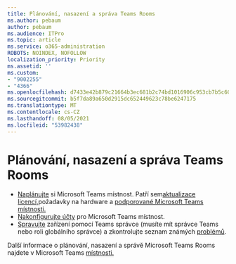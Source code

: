 ```yaml
---
title: Plánování, nasazení a správa Teams Rooms
ms.author: pebaum
author: pebaum
ms.audience: ITPro
ms.topic: article
ms.service: o365-administration
ROBOTS: NOINDEX, NOFOLLOW
localization_priority: Priority
ms.assetid: ''
ms.custom:
- "9002255"
- "4366"
ms.openlocfilehash: d7433e42b879c21664b3ec681b2c74bd1016906c953cb7b5c60f8b4d57eb9540
ms.sourcegitcommit: b5f7da89a650d2915dc652449623c78be6247175
ms.translationtype: MT
ms.contentlocale: cs-CZ
ms.lasthandoff: 08/05/2021
ms.locfileid: "53982438"
---
```

# <a name="plan-deploy-and-manage-teams-rooms"></a>Plánování, nasazení a správa Teams Rooms

- [Naplánujte](https://docs.microsoft.com/MicrosoftTeams/rooms/rooms-plan) si Microsoft Teams místnost. Patří sem[aktualizace licencí,](https://docs.microsoft.com/MicrosoftTeams/rooms/rooms-licensing)požadavky na hardware a [podporované Microsoft Teams místnosti.](https://docs.microsoft.com/MicrosoftTeams/rooms/requirements#hardware-requirements)
- [Nakonfigurujte účty](https://docs.microsoft.com/MicrosoftTeams/rooms/rooms-configure-accounts) pro Microsoft Teams místnost.
- [Spravujte](https://docs.microsoft.com/microsoftteams/rooms/rooms-manage) zařízení pomocí Teams správce (musíte mít správce Teams nebo roli globálního správce) a zkontrolujte seznam známých [problémů](https://docs.microsoft.com/microsoftteams/rooms/known-issues).

Další informace o plánování, nasazení a správě Microsoft Teams Rooms najdete v Microsoft Teams [místnosti.](https://docs.microsoft.com/microsoftteams/rooms/)
